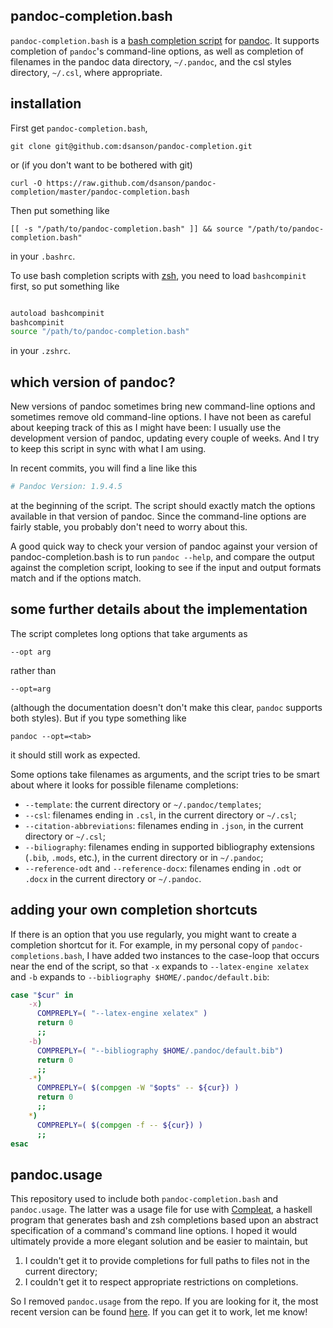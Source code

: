 pandoc-completion.bash
----------------------

`pandoc-completion.bash` is a [bash completion script][] for [pandoc][].
It supports completion of `pandoc`'s command-line options, as well as
completion of filenames in the pandoc data directory, `~/.pandoc`, and
the csl styles directory, `~/.csl`, where appropriate.

installation
------------

First get `pandoc-completion.bash`,

    git clone git@github.com:dsanson/pandoc-completion.git

or (if you don't want to be bothered with git)

    curl -O https://raw.github.com/dsanson/pandoc-completion/master/pandoc-completion.bash

Then put something like

    [[ -s "/path/to/pandoc-completion.bash" ]] && source "/path/to/pandoc-completion.bash"

in your `.bashrc`.

To use bash completion scripts with [zsh][], you need to load `bashcompinit` first, so put something like

```bash

autoload bashcompinit
bashcompinit
source "/path/to/pandoc-completion.bash"

```

in your `.zshrc`.

which version of pandoc?
------------------------

New versions of pandoc sometimes bring new command-line options and sometimes remove old command-line options. I have not been as careful about keeping track of this as I might have been: I usually use the development version of pandoc, updating every couple of weeks. And I try to keep this script in sync with what I am using.

In recent commits, you will find a line like this

```bash
# Pandoc Version: 1.9.4.5
```

at the beginning of the script. The script should exactly match the options available in that version of pandoc. Since the command-line options are fairly stable, you probably don't need to worry about this.

A good quick way to check your version of pandoc against your version of pandoc-completion.bash is to run `pandoc --help`, and compare the output against the completion script, looking to see if the input and output formats match and if the options match.

some further details about the implementation
---------------------------------------------

The script completes long options that take arguments as

    --opt arg

rather than

    --opt=arg

(although the documentation doesn't don't make this clear, `pandoc`
supports both styles). But if you type something like

    pandoc --opt=<tab>

it should still work as expected.

Some options take filenames as arguments, and the script tries to be
smart about where it looks for possible filename completions:

-   `--template`: the current directory or `~/.pandoc/templates`;
-   `--csl`: filenames ending in `.csl`, in the current directory or
    `~/.csl`;
-   `--citation-abbreviations`: filenames ending in `.json`, in the
    current directory or `~/.csl`;
-   `--biliography`: filenames ending in supported bibliography
    extensions (`.bib`, `.mods`, etc.), in the current directory or in
    `~/.pandoc`;
-   `--reference-odt` and `--reference-docx`: filenames ending in `.odt`
    or `.docx` in the current directory or `~/.pandoc`.

adding your own completion shortcuts
------------------------------------

If there is an option that you use regularly, you might want to create a completion shortcut for it. For example, in my personal copy of `pandoc-completions.bash`, I have added two instances to the case-loop that occurs near the end of the script, so that `-x` expands to `--latex-engine xelatex` and `-b` expands to `--bibliography $HOME/.pandoc/default.bib`: 

```bash
case "$cur" in
    -x)
      COMPREPLY=( "--latex-engine xelatex" )
      return 0
      ;;
    -b)
      COMPREPLY=( "--bibliography $HOME/.pandoc/default.bib")
      return 0
      ;;
    -*)
      COMPREPLY=( $(compgen -W "$opts" -- ${cur}) )
      return 0
      ;;
    *)
      COMPREPLY=( $(compgen -f -- ${cur}) )
      ;;
esac
```

pandoc.usage
------------

This repository used to include both `pandoc-completion.bash` and
`pandoc.usage`. The latter was a usage file for use with
[Compleat][], a haskell program that generates bash and zsh completions
based upon an abstract specification of a command's command line options.
I hoped it would ultimately provide a more elegant solution and be
easier to maintain, but

1.  I couldn't get it to provide completions for full paths to files not
    in the current directory;
2.  I couldn't get it to respect appropriate restrictions on
    completions.

So I removed `pandoc.usage` from the repo. If you are looking for it,
the most recent version can be found [here][]. If you can get it to work, let me know!

  [bash completion script]: http://www.hypexr.org/bash_tutorial.php#completion
  [pandoc]: http://johnmacfarlane.net/pandoc/
  [zsh]: http://zsh.sourceforge.net/
  [Compleat]: https://github.com/mbrubeck/compleat
  [here]: https://github.com/dsanson/pandoc-completion/commit/72eab2016eafa4957b1cfac07989d4f8ab208e4e
